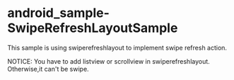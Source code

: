 # android_sample-SwipeRefreshLayoutSample

This sample is using swiperefreshlayout to implement swipe refresh action.

NOTICE: You have to add listview or scrollview in swiperefreshlayout.
        Otherwise,it can't be swipe.
